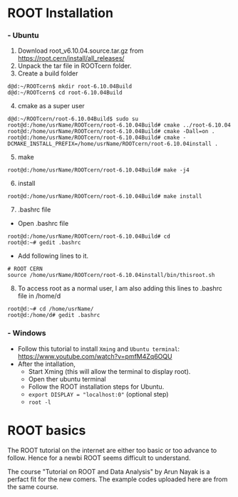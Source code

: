 # ROOT Installation

### - Ubuntu

1. Download root_v6.10.04.source.tar.gz from https://root.cern/install/all_releases/
2. Unpack the tar file in ROOTcern folder.
3. Create a build folder
```
d@d:~/ROOTcern$ mkdir root-6.10.04Build 
d@d:~/ROOTcern$ cd root-6.10.04Build
```

4. cmake as a super user
```
d@d:~/ROOTcern/root-6.10.04Build$ sudo su
root@d:/home/usrName/ROOTcern/root-6.10.04Build# cmake ../root-6.10.04
root@d:/home/usrName/ROOTcern/root-6.10.04Build# cmake -Dall=on .
root@d:/home/usrName/ROOTcern/root-6.10.04Build# cmake -DCMAKE_INSTALL_PREFIX=/home/usrName/ROOTcern/root-6.10.04install .
```

5. make
```
root@d:/home/usrName/ROOTcern/root-6.10.04Build# make -j4
```

6. install
```
root@d:/home/usrName/ROOTcern/root-6.10.04Build# make install
```
7. .bashrc file

- Open .bashrc file
```
root@d:/home/usrName/ROOTcern/root-6.10.04Build# cd
root@d:~# gedit .bashrc 
```
- Add following lines to it.
```
# ROOT CERN 
source /home/usrName/ROOTcern/root-6.10.04install/bin/thisroot.sh 
```
8. To access root as a normal user, I am also adding this lines to .bashrc file in /home/d
```
root@d:~# cd /home/usrName/
root@d:/home/d# gedit .bashrc 
```

### - Windows
- Follow this tutorial to install `Xming` and `Ubuntu terminal`: https://www.youtube.com/watch?v=pmfM4Zq6OQU
- After the intallation,
  - Start Xming (this will allow the terminal to display root).
  - Open ther ubuntu terminal
  - Follow the ROOT installation steps for Ubuntu.
  - `export DISPLAY = "localhost:0"` (optional step)
  - `root -l`

# ROOT basics

The ROOT tutorial on the internet are either too basic or too advance to follow. Hence for a newbi ROOT seems difficult to understand.

The course "Tutorial on ROOT and Data Analysis" by Arun Nayak is a perfact fit for the new comers. The example codes uploaded here are from the same course.
